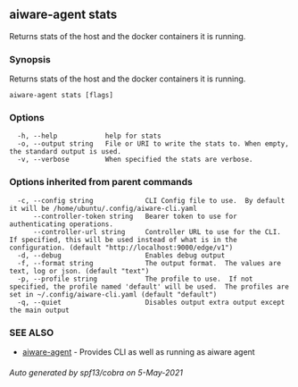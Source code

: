 ## aiware-agent stats

Returns stats of the host and the docker containers it is running.

### Synopsis

Returns stats of the host and the docker containers it is running.

```
aiware-agent stats [flags]
```

### Options

```
  -h, --help            help for stats
  -o, --output string   File or URI to write the stats to. When empty, the standard output is used.
  -v, --verbose         When specified the stats are verbose.
```

### Options inherited from parent commands

```
  -c, --config string             CLI Config file to use.  By default it will be /home/ubuntu/.config/aiware-cli.yaml
      --controller-token string   Bearer token to use for authenticating operations.
      --controller-url string     Controller URL to use for the CLI.  If specified, this will be used instead of what is in the configuration. (default "http://localhost:9000/edge/v1")
  -d, --debug                     Enables debug output
  -f, --format string             The output format.  The values are text, log or json. (default "text")
  -p, --profile string            The profile to use.  If not specified, the profile named 'default' will be used.  The profiles are set in ~/.config/aiware-cli.yaml (default "default")
  -q, --quiet                     Disables output extra output except the main output
```

### SEE ALSO

* [aiware-agent](/cli/aiware-agent.md)	 - Provides CLI as well as running as aiware agent

###### Auto generated by spf13/cobra on 5-May-2021
